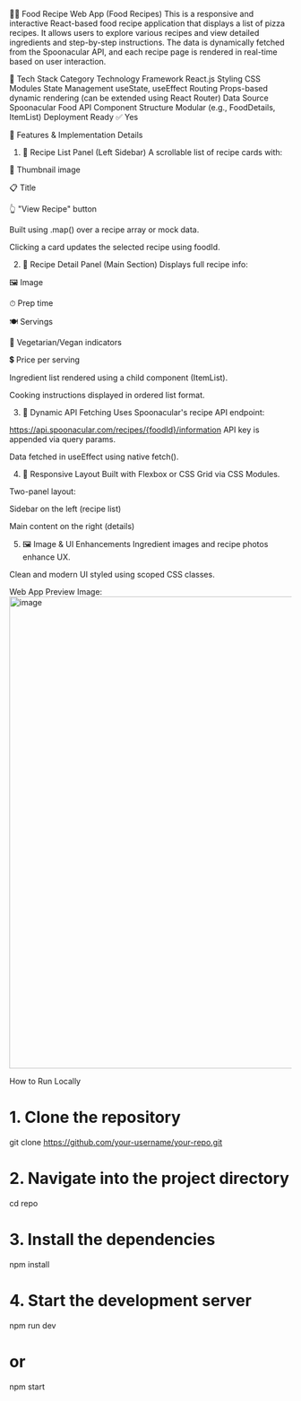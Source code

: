 🧑‍🍳 Food Recipe Web App (Food Recipes)
This is a responsive and interactive React-based food recipe application that displays a list of pizza recipes. It allows users to explore various recipes and view detailed ingredients and step-by-step instructions. The data is dynamically fetched from the Spoonacular API, and each recipe page is rendered in real-time based on user interaction.

🧰 Tech Stack
Category	Technology
Framework	React.js
Styling	CSS Modules
State Management	useState, useEffect
Routing	Props-based dynamic rendering (can be extended using React Router)
Data Source	Spoonacular Food API
Component Structure	Modular (e.g., FoodDetails, ItemList)
Deployment Ready	✅ Yes 

🔧 Features & Implementation Details
1. 🍕 Recipe List Panel (Left Sidebar)
A scrollable list of recipe cards with:

📸 Thumbnail image

📋 Title

👆 "View Recipe" button

Built using .map() over a recipe array or mock data.

Clicking a card updates the selected recipe using foodId.

2. 📄 Recipe Detail Panel (Main Section)
Displays full recipe info:

🖼 Image

⏱ Prep time

🍽 Servings

🌿 Vegetarian/Vegan indicators

💲 Price per serving

Ingredient list rendered using a child component (ItemList).

Cooking instructions displayed in ordered list format.

3. 🔁 Dynamic API Fetching
Uses Spoonacular's recipe API endpoint:

https://api.spoonacular.com/recipes/{foodId}/information
API key is appended via query params.

Data fetched in useEffect using native fetch().

4. 📱 Responsive Layout
Built with Flexbox or CSS Grid via CSS Modules.

Two-panel layout:

Sidebar on the left (recipe list)

Main content on the right (details)

5. 🖼 Image & UI Enhancements
Ingredient images and recipe photos enhance UX.

Clean and modern UI styled using scoped CSS classes.

Web App Preview Image:
<img width="1902" height="842" alt="image" src="https://github.com/user-attachments/assets/ef22b479-375c-4d85-91fa-0b8b92a37f45" />

 How to Run Locally

# 1. Clone the repository
git clone https://github.com/your-username/your-repo.git

# 2. Navigate into the project directory
cd repo

# 3. Install the dependencies
npm install

# 4. Start the development server
npm run dev
# or
npm start
